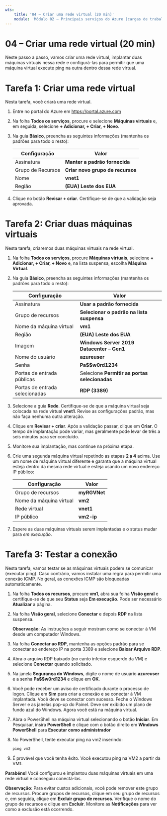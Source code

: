 ```yaml
---
wts:
    title: '04 – Criar uma rede virtual (20 min)'
    module: 'Módulo 02 – Principais serviços do Azure (cargas de trabalho)'
---
```

# 04 – Criar uma rede virtual (20 min)

Neste passo a passo, vamos criar uma rede virtual, implantar duas máquinas virtuais nessa rede e configurá-las para permitir que uma máquina virtual execute ping na outra dentro dessa rede virtual.

# Tarefa 1: Criar uma rede virtual 

Nesta tarefa, você criará uma rede virtual. 

1. Entre no portal do Azure em <a href="https://portal.azure.com" target="_blank"><span style="color: #0066cc;" color="#0066cc">https://portal.azure.com</span></a>

2. Na folha **Todos os serviços**, procure e selecione **Máquinas virtuais** e, em seguida, selecione **+ Adicionar, + Criar, + Novo**. 

3. Na guia **Básico**, preencha as seguintes informações (mantenha os padrões para todo o resto):

    | Configuração | Valor | 
    | --- | --- |
    | Assinatura | **Manter a padrão fornecida** |
    | Grupo de Recursos | **Criar novo grupo de recursos** |
    | Nome | **vnet1** |
    | Região | **(EUA) Leste dos EUA** |
    
   
4. Clique no botão **Revisar + criar**. Certifique-se de que a validação seja aprovada.


# Tarefa 2: Criar duas máquinas virtuais

Nesta tarefa, criaremos duas máquinas virtuais na rede virtual. 

1. Na folha **Todos os serviços**, procure **Máquinas virtuais**, selecione **+ Adicionar, + Criar, + Novo** e, na lista suspensa, escolha **Máquina Virtual**. 

2. Na guia **Básico**, preencha as seguintes informações (mantenha os padrões para todo o resto):

   | Configuração | Valor | 
   | --- | --- |
   | Assinatura | **Usar a padrão fornecida** |
   | Grupo de recursos |  **Selecionar o padrão na lista suspensa** |
   | Nome da máquina virtual | **vm1**|
   | Região | **(EUA) Leste dos EUA** |
   | Imagem | **Windows Server 2019 Datacenter – Gen1** |
   | Nome do usuário| **azureuser** |
   | Senha| **Pa$$w0rd1234** |
   | Portas de entrada públicas| Selecione **Permitir as portas selecionadas**  |
   | Portas de entrada selecionadas| **RDP (3389)** |
   

3. Selecione a guia **Rede**. Certifique-se de que a máquina virtual seja colocada na rede virtual **vnet1**. Revise as configurações padrão, mas não faça nenhuma outra alteração. 

4. Clique em **Revisar + criar**. Após a validação passar, clique em **Criar**. O tempo de implantação pode variar, mas geralmente pode levar de três a seis minutos para ser concluído.

5. Monitore sua implantação, mas continue na próxima etapa. 

6. Crie uma segunda máquina virtual repetindo as etapas **2 a 4** acima. Use um nome de máquina virtual diferente e garanta que a máquina virtual esteja dentro da mesma rede virtual e esteja usando um novo endereço IP público:

    | Configuração | Valor |
    | --- | --- |
    | Grupo de recursos | **myRGVNet** |
    | Nome da máquina virtual |  **vm2** |
    | Rede virtual | **vnet1** |
    | IP público | **vm2-ip** |

7. Espere as duas máquinas virtuais serem implantadas e o status mudar para *em execução*.

# Tarefa 3: Testar a conexão 

Nesta tarefa, vamos testar se as máquinas virtuais podem se comunicar (executar ping). Caso contrário, vamos instalar uma regra para permitir uma conexão ICMP. No geral, as conexões ICMP são bloqueadas automaticamente.

1. Na folha **Todos os recursos**, procure **vm1**, abra sua folha **Visão geral** e certifique-se de que seu **Status** seja **Em execução**. Pode ser necessário **Atualizar** a página.

2. Na folha **Visão geral**, selecione **Conectar** e depois **RDP** na lista suspensa.

    **Observação**: As instruções a seguir mostram como se conectar à VM desde um computador Windows. 

3. Na folha **Conectar ao RDP**, mantenha as opções padrão para se conectar ao endereço IP na porta 3389 e selecione **Baixar Arquivo RDP**.

4. Abra o arquivo RDP baixado (no canto inferior esquerdo da VM) e selecione **Conectar** quando solicitado. 

5. Na janela **Segurança do Windows**, digite o nome de usuário **azureuser** e a senha **Pa$$w0rd1234** e clique em **OK**.

6. Você pode receber um aviso de certificado durante o processo de logon. Clique em **Sim** para criar a conexão e se conectar à VM implantada. Você deve se conectar com sucesso. Feche o Windows Server e as janelas pop-up do Painel. Deve ser exibido um plano de fundo azul do Windows. Agora você está na máquina virtual.

7. Abra o PowerShell na máquina virtual selecionando o botão **Iniciar**. Em Pesquisar, insira **PowerShell** e clique com o botão direito em **Windows PowerShell** para **Executar como administrador**

8. No PowerShell, tente executar ping na vm2 inserindo:

   ```PowerShell
   ping vm2
   ```

 9. É provável que você tenha êxito. Você executou ping na VM2 a partir da VM1.


**Parabéns!** Você configurou e implantou duas máquinas virtuais em uma rede virtual e conseguiu conectá-las.

**Observação**: Para evitar custos adicionais, você pode remover este grupo de recursos. Procure grupos de recursos, clique em seu grupo de recursos e, em seguida, clique em **Excluir grupo de recursos**. Verifique o nome do grupo de recursos e clique em **Excluir**. Monitore as **Notificações** para ver como a exclusão está ocorrendo.
